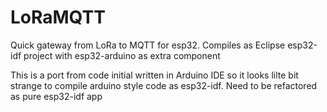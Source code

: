 # LoRaMQTT

Quick gateway from LoRa to MQTT for esp32. Compiles as Eclipse esp32-idf project with esp32-arduino as extra component 

This is a port from code initial written in Arduino IDE so it looks lilte bit strange to compile arduino style code as esp32-idf. Need to be refactored as pure esp32-idf app
